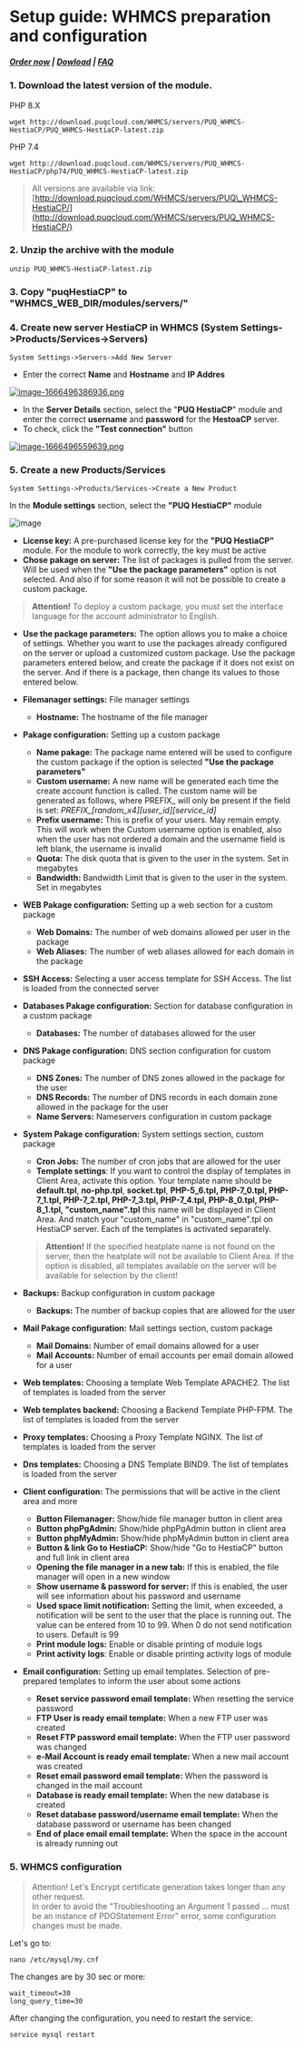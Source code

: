 # Setup guide: WHMCS preparation and configuration

##### [Order now](https://puqcloud.com/index.php?rp=/store/whmcs-module-hestiacp) | [Dowload](https://download.puqcloud.com/WHMCS/servers/PUQ_WHMCS-HestiaCP/) | [FAQ](https://faq.puqcloud.com/) 

### 1. Download the latest version of the module.

PHP 8.X

```
wget http://download.puqcloud.com/WHMCS/servers/PUQ_WHMCS-HestiaCP/PUQ_WHMCS-HestiaCP-latest.zip 
```

PHP 7.4

```
wget http://download.puqcloud.com/WHMCS/servers/PUQ_WHMCS-HestiaCP/php74/PUQ_WHMCS-HestiaCP-latest.zip
```

>All versions are available via link: [http://download.puqcloud.com/WHMCS/servers/PUQ\_WHMCS-HestiaCP/](http://download.puqcloud.com/WHMCS/servers/PUQ_WHMCS-HestiaCP/)

### 2. Unzip the archive with the module

```
unzip PUQ_WHMCS-HestiaCP-latest.zip
```

### 3. Copy "puqHestiaCP" to "WHMCS\_WEB\_DIR/modules/servers/"

### 4. Create new server HestiaCP in WHMCS (System Settings-&gt;Products/Services-&gt;Servers)

```
System Settings->Servers->Add New Server
```

- Enter the correct **Name** and **Hostname** and **IP Addres**

[![image-1666496386936.png](https://doc.puq.info/uploads/images/gallery/2022-10/scaled-1680-/image-1666496386936.png)](https://doc.puq.info/uploads/images/gallery/2022-10/image-1666496386936.png)

- In the **Server Details** section, select the "**PUQ HestiaCP**" module and enter the correct **username** and **password** for the **HestoaCP** server.
- To check, click the **"Test connection"** button

[![image-1666496559639.png](https://doc.puq.info/uploads/images/gallery/2022-10/scaled-1680-/image-1666496559639.png)](https://doc.puq.info/uploads/images/gallery/2022-10/image-1666496559639.png)

### 5. Create a new Products/Services

```
System Settings->Products/Services->Create a New Product
```

In the **Module settings** section, select the **"PUQ HestiaCP"** module

![image](https://user-images.githubusercontent.com/81689153/223430825-d92d96dc-d542-4548-8082-962be05b0fdd.png)

- **License key:** A pre-purchased license key for the **"PUQ HestiaCP"** module. For the module to work correctly, the key must be active
- **Chose pakage on server:** The list of packages is pulled from the server. Will be used when the **"Use the package parameters"** option is not selected. And also if for some reason it will not be possible to create a custom package. 
>**Attention!** To deploy a custom package, you must set the interface language for the account administrator to English.
- **Use the package parameters:** The option allows you to make a choice of settings. Whether you want to use the packages already configured on the server or upload a customized custom package. Use the package parameters entered below, and create the package if it does not exist on the server. And if there is a package, then change its values to those entered below. 
- **Filemanager settings:** File manager settings  
    
    - **Hostname:** The hostname of the file manager
- **Pakage configuration:** Setting up a custom package  
    
    - **Name pakage:** The package name entered will be used to configure the custom package if the option is selected **"Use the package parameters"**
    - **Custom username:** A new name will be generated each time the create account function is called.
The custom name will be generated as follows, where PREFIX_ will only be present if the field is set: *PREFIX_[*random_x4*]_[*user_id*]_[*service_id*]*
    - **Prefix username:** This is prefix of your users. May remain empty. This will work when the Custom username option is enabled, also when the user has not ordered a domain and the username field is left blank, the username is invalid
    - **Quota:** The disk quota that is given to the user in the system. Set in megabytes
    - **Bandwidth:** Bandwidth Limit that is given to the user in the system. Set in megabytes
- **WEB Pakage configuration:** Setting up a web section for a custom package 
    - **Web Domains:** The number of web domains allowed per user in the package
    - **Web Aliases:** The number of web aliases allowed for each domain in the package
- **SSH Access:** Selecting a user access template for SSH Access. The list is loaded from the connected server
- **Databases Pakage configuration:** Section for database configuration in a custom package 
    - **Databases:** The number of databases allowed for the user
- **DNS Pakage configuration:** DNS section configuration for custom package 
    - **DNS Zones:** The number of DNS zones allowed in the package for the user
    - **DNS Records:** The number of DNS records in each domain zone allowed in the package for the user
    - **Name Servers:** Nameservers configuration in custom package
- **System Pakage configuration:** System settings section, custom package 
    - **Cron Jobs:** The number of cron jobs that are allowed for the user
    - **Template settings**: If you want to control the display of templates in Client Area, activate this option. Your template name should be **default.tpl**, **no-php.tpl**, **socket.tpl**, **PHP-5\_6.tpl, PHP-7\_0.tpl, PHP-7\_1.tpl, PHP-7\_2.tpl, PHP-7\_3.tpl, PHP-7\_4.tpl, PHP-8\_0.tpl, PHP-8\_1.tpl, "custom\_name".tpl** this name will be displayed in Client Area. And match your "custom\_name" in "custom\_name".tpl on HestiaCP server. Each of the templates is activated separately. 
    >**Attention!** If the specified heatplate name is not found on the server, then the heatplate will not be available to Client Area. If the option is disabled, all templates available on the server will be available for selection by the client!
- **Backups:** Backup configuration in custom package 
    - **Backups:** The number of backup copies that are allowed for the user
- **Mail Pakage configuration:** Mail settings section, custom package 
    - **Mail Domains:** Number of email domains allowed for a user
    - **Mail Accounts:** Number of email accounts per email domain allowed for a user
- **Web templates:** Choosing a template Web Template APACHE2. The list of templates is loaded from the server
- **Web templates backend:** Choosing a Backend Template PHP-FPM. The list of templates is loaded from the server
- **Proxy templates:** Choosing a Proxy Template NGINX. The list of templates is loaded from the server  
- **Dns templates:** Choosing a DNS Template BIND9. The list of templates is loaded from the server  
- **Client configuration:** The permissions that will be active in the client area and more  
    - **Button Filemanager:** Show/hide file manager button in client area  
    - **Button phpPgAdmin:** Show/hide phpPgAdmin button in client area
    - **Button phpMyAdmin:** Show/hide phpMyAdmin button in client area  
    - **Button & link Go to HestiaCP:** Show/hide "Go to HestiaCP" button and full link in client area  
    - **Opening the file manager in a new tab:** If this is enabled, the file manager will open in a new window
    - **Show username & password for server:** If this is enabled, the user will see information about his password and username
    - **Used space limit notification:** Setting the limit, when exceeded, a notification will be sent to the user that the place is running out. The value can be entered from 10 to 99. When 0 do not send notification to users. Default is 99  
    - **Print module logs:** Enable or disable printing of module logs  
    - **Print activity logs**: Enable or disable printing activity logs of module
- **Email configuration:** Setting up email templates. Selection of pre-prepared templates to inform the user about some actions  
    - **Reset service password email template:** When resetting the service password  
    - **FTP User is ready email template:** When a new FTP user was created  
    - **Reset FTP password email template:** When the FTP user password was changed  
    - **e-Mail Account is ready email template:** When a new mail account was created  
    - **Reset email password email template:** When the password is changed in the mail account  
    - **Database is ready email template:** When the new database is created  
    - **Reset database password/username email template:** When the database password or username has been changed  
    - **End of place email email template:** When the space in the account is already running out  

### 5. WHMCS configuration

>Attention! Let's Encrypt certificate generation takes longer than any other request.  
In order to avoid the "Troubleshooting an Argument 1 passed ... must be an instance of PDOStatement Error" error, some configuration changes must be made.

Let's go to:

```
nano /etc/mysql/my.cnf
```

The changes are by 30 sec or more:

```
wait_timeout=30
long_query_time=30
```

After changing the configuration, you need to restart the service:

```
service mysql restart
```
